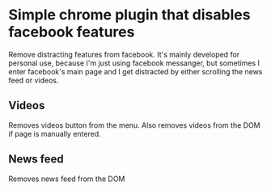 # Simple chrome plugin that disables facebook features
Remove distracting features from facebook. It's mainly developed for personal use, because I'm just using facebook messanger, but sometimes I enter facebook's main page and I get distracted by either scrolling the news feed or videos.

## Videos
Removes videos button from the menu. Also removes videos from the DOM if page is manually entered.

## News feed
Removes news feed from the DOM
